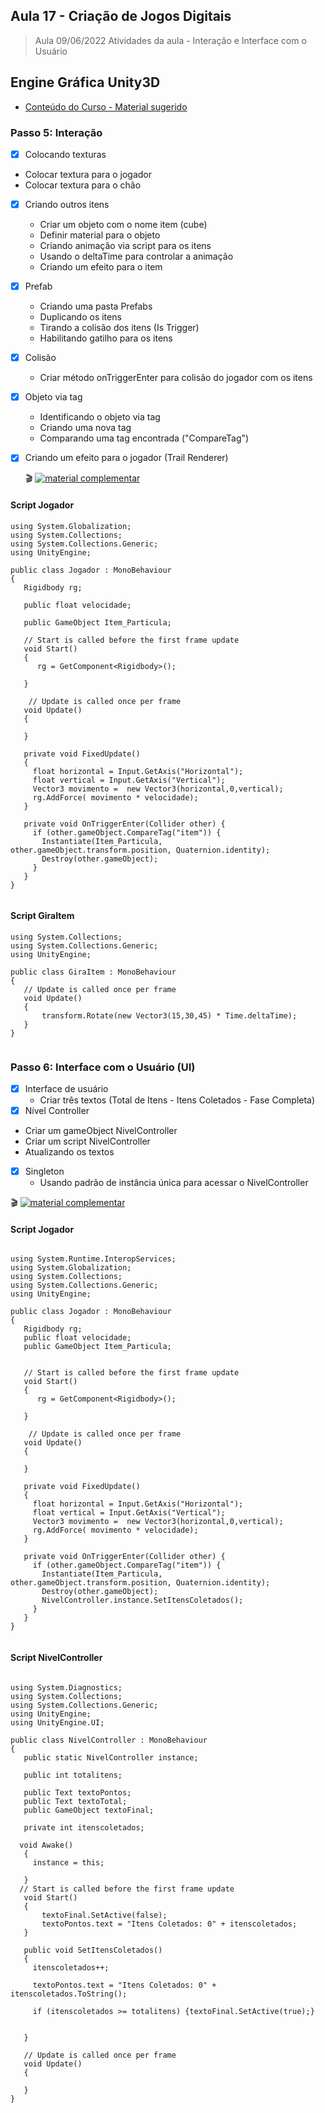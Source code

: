 ## Aula 17 - Criação de Jogos Digitais

> Aula 09/06/2022
> Atividades da aula - Interação e Interface com o Usuário

## Engine Gráfica Unity3D

- [Conteúdo do Curso - Material sugerido](https://docs.unity3d.com/Manual/Materials.html)


### Passo 5: Interação
- [x] Colocando texturas
 - Colocar textura para o jogador
 - Colocar textura para o chão
- [x] Criando outros itens
  - Criar um objeto com o nome item (cube)
  - Definir material para o objeto
  - Criando animação via script para os itens
  - Usando o deltaTime para controlar a animação
  - Criando um efeito para o item
- [x] Prefab 
   - Criando uma pasta Prefabs
   - Duplicando os itens
   - Tirando a colisão dos itens (Is Trigger)
   - Habilitando gatilho para os itens
- [x] Colisão
  - Criar método onTriggerEnter para colisão do jogador com os itens
- [x] Objeto via tag
  - Identificando o objeto via tag
  - Criando uma nova tag
  - Comparando uma tag encontrada ("CompareTag")
- [x] Criando um efeito para o jogador (Trail Renderer)


  🎬
[![material complementar](https://github.com/marcoswagner-commits/projetos_cg/blob/aa3f6a6ace359cfac3b5b9f9758fb9c642fe950b/Capa_Aula_Unity3D.png)](https://www.youtube.com/watch?v=nWZuEtOQCg4)
 
#### Script Jogador
 ```
using System.Globalization;
using System.Collections;
using System.Collections.Generic;
using UnityEngine;

public class Jogador : MonoBehaviour
{
    Rigidbody rg;

    public float velocidade;

    public GameObject Item_Particula;
     
    // Start is called before the first frame update
    void Start()
    {
       rg = GetComponent<Rigidbody>();
       
    }

     // Update is called once per frame
    void Update()
    {
        
    }

    private void FixedUpdate() 
    {
      float horizontal = Input.GetAxis("Horizontal");
      float vertical = Input.GetAxis("Vertical");
      Vector3 movimento =  new Vector3(horizontal,0,vertical);
      rg.AddForce( movimento * velocidade);
    }

    private void OnTriggerEnter(Collider other) {
      if (other.gameObject.CompareTag("item")) {
        Instantiate(Item_Particula, other.gameObject.transform.position, Quaternion.identity);
        Destroy(other.gameObject);
      }
    }
}

 
 ``` 
 
 #### Script GiraItem
 ```
using System.Collections;
using System.Collections.Generic;
using UnityEngine;

public class GiraItem : MonoBehaviour
{
    // Update is called once per frame
    void Update()
    {
        transform.Rotate(new Vector3(15,30,45) * Time.deltaTime);
    }
}

 
 ```
 
 ### Passo 6: Interface com o Usuário (UI)
- [x] Interface de usuário
  - Criar três textos (Total de Itens - Itens Coletados - Fase Completa)
 - [x] Nível Controller
  - Criar um gameObject NivelController
  - Criar um script NivelController
  - Atualizando os textos
- [x] Singleton
  - Usando padrão de instância única para acessar o NivelController
 
🎬
[![material complementar](https://github.com/marcoswagner-commits/projetos_cg/blob/aa3f6a6ace359cfac3b5b9f9758fb9c642fe950b/Capa_Aula_Unity3D.png)](https://www.youtube.com/watch?v=nW48-mLMByw)
 
#### Script Jogador
 ```

using System.Runtime.InteropServices;
using System.Globalization;
using System.Collections;
using System.Collections.Generic;
using UnityEngine;

public class Jogador : MonoBehaviour
{
    Rigidbody rg;
    public float velocidade;
    public GameObject Item_Particula;
    
      
    // Start is called before the first frame update
    void Start()
    {
       rg = GetComponent<Rigidbody>();
       
    }

     // Update is called once per frame
    void Update()
    {
        
    }

    private void FixedUpdate() 
    {
      float horizontal = Input.GetAxis("Horizontal");
      float vertical = Input.GetAxis("Vertical");
      Vector3 movimento =  new Vector3(horizontal,0,vertical);
      rg.AddForce( movimento * velocidade);
    }

    private void OnTriggerEnter(Collider other) {
      if (other.gameObject.CompareTag("item")) {
        Instantiate(Item_Particula, other.gameObject.transform.position, Quaternion.identity);
        Destroy(other.gameObject);
        NivelController.instance.SetItensColetados();
      }
    }
}

 
 ``` 
 
 #### Script NivelController
 ```

using System.Diagnostics;
using System.Collections;
using System.Collections.Generic;
using UnityEngine;
using UnityEngine.UI;

public class NivelController : MonoBehaviour
{
    public static NivelController instance;

    public int totalitens;

    public Text textoPontos;
    public Text textoTotal;
    public GameObject textoFinal;

    private int itenscoletados;

   void Awake()
    {
      instance = this;
        
    }
   // Start is called before the first frame update
    void Start()
    {
        textoFinal.SetActive(false);
        textoPontos.text = "Itens Coletados: 0" + itenscoletados;
    }

    public void SetItensColetados() 
    {
      itenscoletados++;

      textoPontos.text = "Itens Coletados: 0" + itenscoletados.ToString();

      if (itenscoletados >= totalitens) {textoFinal.SetActive(true);}
      
      
    }

    // Update is called once per frame
    void Update()
    {
        
    }
}
 
 
 ``` 
